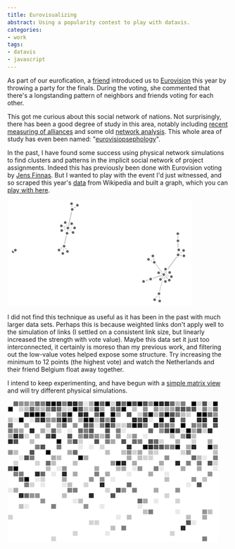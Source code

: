```yaml
---
title: Eurovisualizing
abstract: Using a popularity contest to play with datavis.
categories:
- work
tags:
- datavis
- javascript
---
```


As part of our eurofication, a [friend][jo] introduced us to [Eurovision][] this year by throwing a party for the finals. During the voting, she commented that there's a longstanding pattern of neighbors and friends voting for each other.

[jo]: http://joszczepanska.info/
[eurovision]: http://www.eurovision.tv/

This got me curious about this social network of nations. Not surprisingly, there has been a good degree of study in this area, notably including [recent measuring of alliances][allies] and some old [network analysis][social]. This whole area of study has even been named: "[eurovisiopsephology][ology]".

[allies]: http://arxiv.org/abs/1301.2995
[social]: http://members.ozemail.com.au/~dekker@ozemail.com.au/Connections07.pdf
[ology]: http://jasss.soc.surrey.ac.uk/9/2/1.html

In the past, I have found some success using physical network simulations to find clusters and patterns in the implicit social network of project assignments. Indeed this has previously been done with Eurovision voting by [Jens Finnas][jens]. But I wanted to play with the event I'd just witnessed, and so scraped this year's [data][] from Wikipedia and built a graph, which you can [play with here][network].

[![network screenshot](05-30-eurovision/network.png)][network]

[jens]: http://jensfinnas.com/dataist/eurovision.html
[data]: http://en.wikipedia.org/wiki/Eurovision_Song_Contest_2013#Final_2

[network]: /projects/eurovision-2013/network.html

I did not find this technique as useful as it has been in the past with much larger data sets. Perhaps this is because weighted links don't apply well to the simulation of links (I settled on a consistent link size, but linearly increased the strength with vote value). Maybe this data set it just too interconnected, it certainly is moreso than my previous work, and filtering out the low-value votes helped expose some structure. Try increasing the minimum to 12 points (the highest vote) and watch the Netherlands and their friend Belgium float away together.

I intend to keep experimenting, and have begun with a [simple matrix view][matrix] and will try different physical simulations.

[![matrix screenshot](05-30-eurovision/matrix.png)][matrix]

[matrix]: /projects/eurovision-2013/matrix.html
